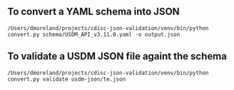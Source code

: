 

## To convert a YAML schema into JSON ##
```
/Users/dmoreland/projects/cdisc-json-validation/venv/bin/python convert.py schema/USDM_API_v3.11.0.yaml -o output.json
```

## To validate a USDM JSON file againt the schema ##
```
/Users/dmoreland/projects/cdisc-json-validation/venv/bin/python convert.py validate usdm-json/te.json
```